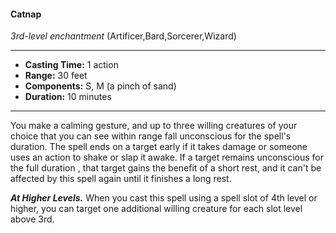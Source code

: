 #### Catnap
*3rd-level enchantment* (Artificer,Bard,Sorcerer,Wizard)
___
- **Casting Time:** 1 action
- **Range:** 30 feet
- **Components:** S, M (a pinch of sand)
- **Duration:** 10 minutes
---
You make a calming gesture, and up to three willing creatures of your choice that you can see within range fall unconscious for the spell's duration. The spell ends on a target early if it takes damage or someone uses an action to shake or slap it awake. If a target remains unconscious for the full duration , that target gains the benefit of a short rest, and it can't be affected by this spell again until it finishes a long rest.

***At Higher Levels.*** When you cast this spell using a spell slot of 4th level or higher, you can target one additional willing creature for each slot level above 3rd.
